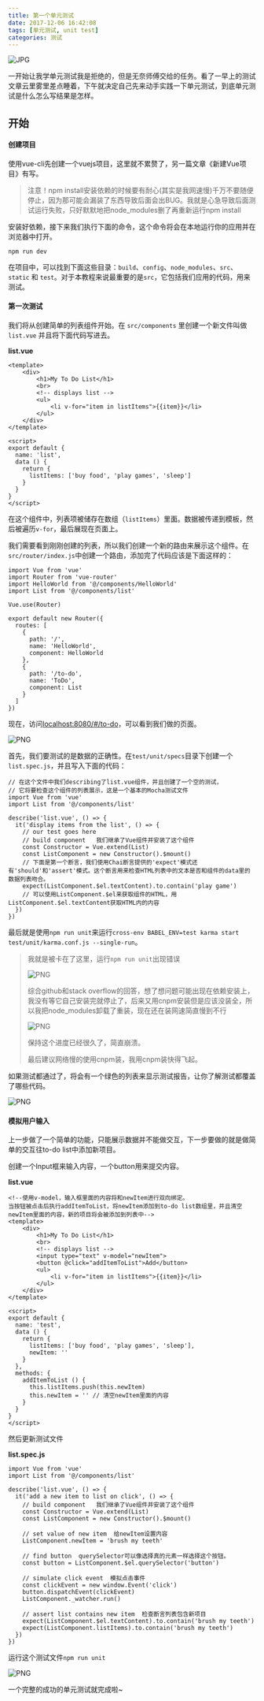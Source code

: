 ```yaml
---
title: 第一个单元测试
date: 2017-12-06 16:42:08
tags: [单元测试, unit test]
categories: 测试
---
```


![JPG](http://p1cjg886l.bkt.clouddn.com/unit-vue1.jpg)

一开始让我学单元测试我是拒绝的，但是无奈师傅交给的任务。看了一早上的测试文章云里雾里差点睡着，下午就决定自己先来动手实践一下单元测试，到底单元测试是什么怎么写结果是怎样。

## 开始

#### 创建项目

使用vue-cli先创建一个vuejs项目，这里就不累赘了，另一篇文章《新建Vue项目》有写。

>注意！npm install安装依赖的时候要有耐心(其实是我网速慢)千万不要随便停止，因为那可能会漏装了东西导致后面会出BUG。我就是心急导致后面测试运行失败，只好默默地把node_modules删了再重新运行npm install

安装好依赖，接下来我们执行下面的命令，这个命令将会在本地运行你的应用并在浏览器中打开。

```
npm run dev
```

在项目中，可以找到下面这些目录：`build`、`config`、`node_modules`、`src`、`static` 和 `test`。对于本教程来说最重要的是`src`，它包括我们应用的代码，用来测试。

#### 第一次测试

我们将从创建简单的列表组件开始。在 `src/components` 里创建一个新文件叫做 `list.vue` 并且将下面代码写进去。

**list.vue**

```
<template>
    <div>
        <h1>My To Do List</h1>
        <br>
        <!-- displays list -->
        <ul>
            <li v-for="item in listItems">{{item}}</li>
        </ul>
    </div>  
</template>

<script>
export default {
  name: 'list',
  data () {
    return {
      listItems: ['buy food', 'play games', 'sleep']
    }
  }
}
</script>

```

在这个组件中，列表项被储存在数组（`listItems`）里面。数据被传递到模板，然后被遍历`v-for`，最后展现在页面上。

我们需要看到刚刚创建的列表，所以我们创建一个新的路由来展示这个组件。在`src/router/index.js`中创建一个路由，添加完了代码应该是下面这样的：

```
import Vue from 'vue'
import Router from 'vue-router'
import HelloWorld from '@/components/HelloWorld'
import List from '@/components/list'

Vue.use(Router)

export default new Router({
  routes: [
    {
      path: '/',
      name: 'HelloWorld',
      component: HelloWorld
    },
    {
      path: '/to-do',
      name: 'ToDo',
      component: List
    }
  ]
})
```

现在，访问[localhost:8080/#/to-do](http://localhost:8080/#/to-do)，可以看到我们做的页面。

![PNG](http://p1cjg886l.bkt.clouddn.com/unit-vue2.png)

首先，我们要测试的是数据的正确性。在`test/unit/specs`目录下创建一个`list.spec.js`，并且写入下面的代码：

```
// 在这个文件中我们describing了list.vue组件，并且创建了一个空的测试，
// 它将要检查这个组件的列表展示，这是一个基本的Mocha测试文件
import Vue from 'vue'
import List from '@/components/list'

describe('list.vue', () => {
  it('display items from the list', () => {
    // our test goes here
    // build component   我们继承了Vue组件并安装了这个组件
    const Constructor = Vue.extend(List)
    const ListComponent = new Constructor().$mount()
    // 下面是第一个断言，我们使用Chai断言提供的'expect'模式还有'should'和'assert'模式。这个断言用来检查HTML列表中的文本是否和组件的data里的数据列表吻合。
    expect(ListComponent.$el.textContent).to.contain('play game') 
    // 可以使用ListComponent.$el来获取组件的HTML，用ListComponent.$el.textContent获取HTML内的内容
  })
})

```



最后就是使用`npm run unit`来运行`cross-env BABEL_ENV=test karma start test/unit/karma.conf.js --single-run`。

>我就是被卡在了这里，运行`npm run unit`出现错误
>
>![PNG](http://p1cjg886l.bkt.clouddn.com/unit-vue3.png)
>
>综合github和stack overflow的回答，想了想问题可能出现在依赖安装上，我没有等它自己安装完就停止了，后来又用cnpm安装但是应该没装全，所以我把node_modules卸载了重装，现在还在装网速简直慢到不行
>
>![PNG](http://p1cjg886l.bkt.clouddn.com/unit-vue4.png)
>
>保持这个进度已经很久了，简直崩溃。
>
>最后建议网络慢的使用cnpm装，我用cnpm装快得飞起。

如果测试都通过了，将会有一个绿色的列表来显示测试报告，让你了解测试都覆盖了哪些代码。

![PNG](http://p1cjg886l.bkt.clouddn.com/unit-vue5.png)

#### 模拟用户输入

上一步做了一个简单的功能，只能展示数据并不能做交互，下一步要做的就是做简单的交互往to-do list中添加新项目。

创建一个Input框来输入内容，一个button用来提交内容。

**list.vue**

```
<!--使用v-model，输入框里面的内容将和newItem进行双向绑定。
当按钮被点击后执行addItemToList，将newItem添加到to-do list数组里，并且清空newItem里面的内容，新的项目将会被添加到列表中-->
<template>
    <div>
        <h1>My To Do List</h1>
        <br>
        <!-- displays list -->
        <input type="text" v-model="newItem"> 
        <button @click="addItemToList">Add</button>
        <ul>
            <li v-for="item in listItems">{{item}}</li>
        </ul>
    </div>  
</template>

<script>
export default {
  name: 'test',
  data () {
    return {
      listItems: ['buy food', 'play games', 'sleep'],
      newItem: ''
    }
  },
  methods: {
    addItemToList () {
      this.listItems.push(this.newItem)
      this.newItem = '' // 清空newItem里面的内容
    }
  }
}
</script>
```

然后更新测试文件

**list.spec.js**

```
import Vue from 'vue'
import List from '@/components/list'

describe('list.vue', () => {
  it('add a new item to list on click', () => {
    // build component   我们继承了Vue组件并安装了这个组件
    const Constructor = Vue.extend(List)
    const ListComponent = new Constructor().$mount()

    // set value of new item  给newItem设置内容
    ListComponent.newItem = 'brush my teeth'

    // find button  querySelector可以像选择真的元素一样选择这个按钮。
    const button = ListComponent.$el.querySelector('button')

    // simulate click event  模拟点击事件
    const clickEvent = new window.Event('click')
    button.dispatchEvent(clickEvent)
    ListComponent._watcher.run()

    // assert list contains new item  检查断言列表包含新项目
    expect(ListComponent.$el.textContent).to.contain('brush my teeth')
    expect(ListComponent.listItems).to.contain('brush my teeth')
  })
})
```

运行这个测试文件`npm run unit`

![PNG](http://p1cjg886l.bkt.clouddn.com/unit-vue6.png)

一个完整的成功的单元测试就完成啦~
